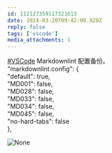 ```yaml
---
id: 112127359117321613
date: 2024-03-20T09:42:00.920Z
reply: false
tags: ['vscode']
media_attachments: 1
---
```


[#VSCode](https://e5n.cc/tags/VSCode) Markdownlint 配置备份。  
"markdownlint.config": {  
"default": true,  
"MD001": false,  
"MD028": false,  
"MD033": false,  
"MD034": false,  
"MD045": false,  
"no-hard-tabs": false  
},

![None](https://files.e5n.cc/media_attachments/files/112/127/358/892/035/014/original/8a710dac5159089b.png)
